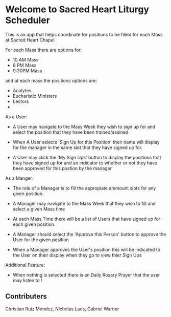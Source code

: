Welcome to Sacred Heart Liturgy Scheduler
=========================================
This is an app that helps coordinate for positions to be filled
for each Mass at Sacred Heart Chapel

For each Mass there are options for:
- 10 AM Mass
- 8 PM Mass
- 9:30PM Mass

and at each mass the positions options are:
- Acolytes
- Eucharistic Ministers
- Lectors
- 
As a User:
- A User may navigate to the Mass Week they wish to sign up for 
and select the position that they have been trained/assined 

- When A User selects 'Sign Up for this Position' their name will display
for the manager in the same slot that they have signed up for.

- A User may click the 'My Sign Ups' button to display the positions that 
they have signed up for and an indicator to whether or not they have been 
approved for this postion by the manager

As a Manger:
- The role of a Manager is to fill the appropiate ammount slots for any given position.

- A Manager may navigate to the Mass Week that they wish to fill and select a given Mass time
- At each Mass Time there will be a list of Users that have signed up for each given position.
- A Manager should select the 'Approve this Person' button to approve the User for the given position
- When a Manager approves the User's position this will be indicated to the User on their display when they go to view thier Sign Ups

Additional Feature:
- When nothing is selected there is an Daily Rosary Prayer that the user may listen to !

## Contributers
Christian Ruiz Mendez, Nicholas Laus, Gabriel Warner 


